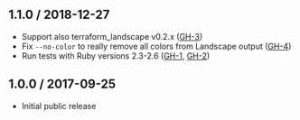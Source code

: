 ## 1.1.0 / 2018-12-27

- Support also terraform_landscape v0.2.x ([GH-3](https://github.com/Yleisradio/yle_tf-landscape/pull/3))
- Fix `--no-color` to really remove all colors from Landscape output ([GH-4](https://github.com/Yleisradio/yle_tf-landscape/pull/4))
- Run tests with Ruby versions 2.3-2.6 ([GH-1](https://github.com/Yleisradio/yle_tf-landscape/pull/1), [GH-2](https://github.com/Yleisradio/yle_tf-landscape/pull/2))

## 1.0.0 / 2017-09-25

- Initial public release
